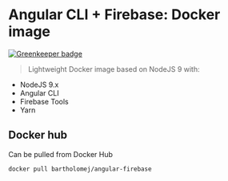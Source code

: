 # Angular CLI + Firebase: Docker image

[![Greenkeeper badge](https://badges.greenkeeper.io/bartholomej/angular-firebase-docker.svg)](https://greenkeeper.io/)

> Lightweight Docker image based on NodeJS 9 with:
- NodeJS 9.x
- Angular CLI
- Firebase Tools
- Yarn

## Docker hub

Can be pulled from Docker Hub
```docker
docker pull bartholomej/angular-firebase
```